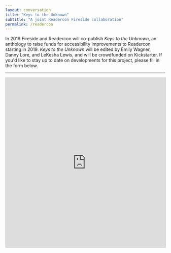 ```yaml
---
layout: conversation
title: "Keys to the Unknown"
subtitle: "A joint Readercon Fireside collaboration"
permalink: /readercon
---
```

In 2019 Fireside and Readercon will co-publish _Keys to the Unknown_, an anthology to raise funds for accessibility improvements to Readercon starting in 2019. _Keys to the Unknown_ will be edited by Emily Wagner, Danny Lore, and
LeKesha Lewis, and will be crowdfunded on Kickstarter. If you'd like to stay up to date on developments for this project, please fill in the form below.

----

<iframe class="airtable-embed" src="https://airtable.com/embed/shrD9ABkY7jknG3qm?backgroundColor=orange" frameborder="0" onmousewheel="" width="100%" height="533" style="background: transparent; border: 1px solid #ccc;"></iframe>
